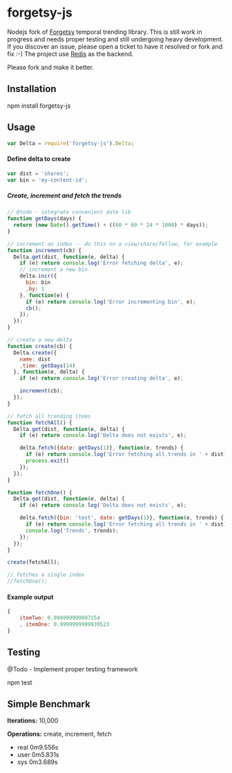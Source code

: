 forgetsy-js
===========

Nodejs fork of [Forgetsy](https://github.com/cavvia/forgetsy) temporal trending library. This is still work in progress and needs proper testing and still undergoing heavy development. If you discover an issue, please open a ticket to have it resolved or fork and fix :-) The project use [Redis](https://github.com/antirez/redis) as the backend. 

Please fork and make it better.

Installation
------------
npm install forgetsy-js

Usage
-----

```javascript
var Delta = require('forgetsy-js').Delta;
```

#### Define delta to create
```javascript
var dist = 'shares';
var bin = 'my-content-id';
```

##### Create, increment and fetch the trends 
```javascript
// @todo - integrate convenient date lib
function getDays(days) {
  return (new Date().getTime() + ((60 * 60 * 24 * 1000) * days));
}

// increment an index -- do this on a view/share/follow, for example
function increment(cb) {
  Delta.get(dist, function(e, delta) {
    if (e) return console.log('Error fetching delta', e);
    // increment a new bin
    delta.incr({
      bin: bin
      ,by: 1
    }, function(e) {
      if (e) return console.log('Error incrementing bin', e);
      cb();
    });
  });
}

// create a new delta
function create(cb) {
  Delta.create({
    name: dist
    ,time: getDays(14)
  }, function(e, delta) {
    if (e) return console.log('Error creating delta', e);

    increment(cb);
  });
}

// fetch all trending items
function fetchAll() {
  Delta.get(dist, function(e, delta) {
    if (e) return console.log('Delta does not exists', e);

    delta.fetch({date: getDays(1)}, function(e, trends) {
      if (e) return console.log('Error fetching all trends in ' + dist);
      process.exit()
    });
  });
}

function fetchOne() {
  Delta.get(dist, function(e, delta) {
    if (e) return console.log('Delta does not exists', e);

    delta.fetch({bin: 'test', date: getDays(1)}, function(e, trends) {
      if (e) return console.log('Error fetching all trends in ' + dist);
      console.log('Trends', trends);
    });
  });
}

create(fetchAll);

// fetches a single index
//fetchOne();
```

#### Example output
```javascript
{ 
	itemTwo: 0.999999999997154
	, itemOne: 0.9999999999939523 
}
```

Testing
-------
@Todo - Implement proper testing framework

npm test

Simple Benchmark
----------------
**Iterations:** 10,000

**Operations:** create, increment, fetch

+ real       0m9.556s
+ user       0m5.831s
+ sys        0m3.689s
